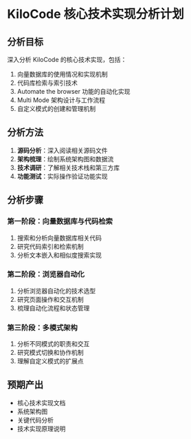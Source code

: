 # KiloCode 核心技术实现分析计划

## 分析目标
深入分析 KiloCode 的核心技术实现，包括：
1. 向量数据库的使用情况和实现机制
2. 代码库检索与索引技术
3. Automate the browser 功能的自动化实现
4. Multi Mode 架构设计与工作流程
5. 自定义模式的创建和管理机制

## 分析方法
1. **源码分析**：深入阅读相关源码文件
2. **架构梳理**：绘制系统架构图和数据流
3. **技术调研**：了解相关技术栈和第三方库
4. **功能测试**：实际操作验证功能实现

## 分析步骤

### 第一阶段：向量数据库与代码检索
1. 搜索和分析向量数据库相关代码
2. 研究代码索引和检索机制
3. 分析文本嵌入和相似度搜索实现

### 第二阶段：浏览器自动化
1. 分析浏览器自动化的技术选型
2. 研究页面操作和交互机制
3. 梳理自动化流程和状态管理

### 第三阶段：多模式架构
1. 分析不同模式的职责和交互
2. 研究模式切换和协作机制
3. 理解自定义模式的扩展点

## 预期产出
- 核心技术实现文档
- 系统架构图
- 关键代码分析
- 技术实现原理说明